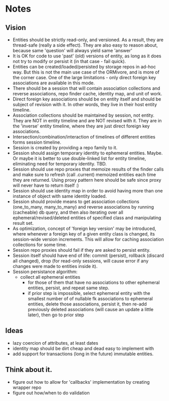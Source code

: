 # Notes

## Vision

- Entities should be strictly read-only, and versioned. As a result,
they are thread-safe (really a side effect). They are also easy to
reason about, because same 'question' will always yield same 'answer'
- It is OK for code to use 'past' (old) versions of entity, as long as it
does not try to modify or persist it (in that case - fail quick).
- Entities can be created/loaded/persisted by storage repos in ad-hoc
way. But this is not the main use case of the ORMivore, and is more of
the corner case. One of the large limitations - only direct foreign key
associations are available in this mode.
- There should be a session that will contain association collections
and reverse associations, repo finder cache, identity map, and unit of
work.
- Direct foreign key associations should be on entity itself and should
be subject of revision with it. In other words, they live in their host
entity timeline.
- Association collections should be maintained by session, not entity.
They are NOT in entity timeline and are NOT revised with it. They are in
the 'inverse' entity timeline, where they are just direct foreign key
associations.
- Intersection/combination/interaction of timelines of different entities forms
session timeline.
- Session is created by providing a repo family to it.
- Session should assign temporary identity to ephemeral entities. Maybe.
Or maybe it is better to use double-linked list for entity timeline,
eliminating need for temporary identity. TBD.
- Session should use repo proxies that memoize results of the finder
calls and make sure to refresh (call .current) memoized entities each
time they are returned. Using proxy pattern here should be safe since
proxy will never have to return itself :)
- Session should use identity map in order to avoid having more than one
instance of object with same identity loaded.
- Session should provide means to get association collections
(one_to_many, many_to_many) and reverse associations by running
(cacheable) db query, and then also iterating over all
ephemeral/revised/deleted entities of specified class and manipulating
result set.
- As optimization, concept of 'foreign key version' may be introduced,
where whenever a foreign key of a given entity class is changed, its
session-wide version increments. This will allow for caching association
collections for some time.
- Session repo proxies should fail if they are asked to persist entity.
- Session itself should have end of life: commit (persist), rollback
(discard all changed), drop (for read-only sessions, will cause error if
any changes were made to entities inside it).
- Session persistance algorithm:
  - collect all ephemeral entities
    - for those of them that have no associations to other ephemeral
entities, persist, and repeat same step.
    - if prior step is impossible, select ephemeral entity with the smallest
number of of nullable fk associations to ephemeral entities, delete
those associations, persist it, then re-add previously deleted
associations (will cause an update a little later), then go to prior step

## Ideas

- lazy coercion of attributes, at least dates
- identity map should be dirt cheap and dead easy to implement with
- add support for transactions (long in the future)
immutable entities.

## Think about it.

- figure out how to allow for 'callbacks' implementation by creating wrapper repo
- figure out how/when to do validation
